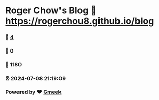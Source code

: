 # Roger Chow's Blog :link: https://rogerchou8.github.io/blog 
### :page_facing_up: [4](https://rogerchou8.github.io/blog/tag.html) 
### :speech_balloon: 0 
### :hibiscus: 1180 
### :alarm_clock: 2024-07-08 21:19:09 
### Powered by :heart: [Gmeek](https://github.com/Meekdai/Gmeek)
